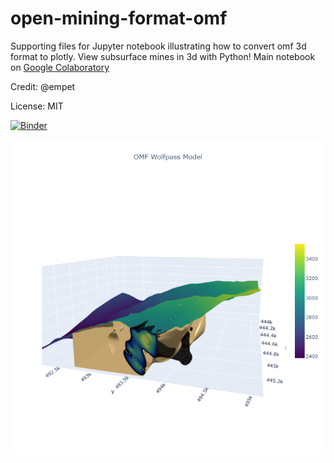 # open-mining-format-omf
Supporting files for Jupyter notebook illustrating how to convert omf 3d format to plotly. View subsurface mines in 3d with Python! Main notebook on [Google Colaboratory](https://drive.google.com/file/d/1laUbYZIkksLOpKBPXslpJCgZrHEfoO1I/view?usp=sharing)

Credit: @empet

License: MIT

[![Binder](https://mybinder.org/badge_logo.svg)](https://mybinder.org/v2/gh/plotly/open-mining-format-omf/master)

![screenshot](https://raw.githubusercontent.com/plotly/open-mining-format-omf/master/screenshot.png)
